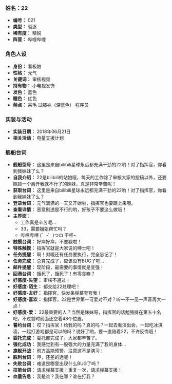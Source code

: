 ### 姓名：22
* **编号：** 021
* **类型：** 驱逐
* **稀有度：** 精锐
* **阵营：** 哔哩哔哩


### 角色人设
* **身份：** 看板娘
* **性格：** 元气
* **关键词：** 审核视频
* **持有物：** 小电视发饰
* **发色：** 蓝色
* **瞳色：** 红色
* **萌点：** 呆毛 过膝袜（深蓝色） 程序员


### 实装与活动
* **实装日期：** 2018年06月21日
* **相关活动：** 电量支援计划


### 舰船台词
* **舰船型号：** 这里是来自bilibili星球永远都充满干劲的22哟！对了指挥官，你看到我妹妹了么？
* **自我介绍：** 22是bilibili的站娘哦，每天的工作除了审核大家的投稿以外，还要照顾一个离开我就不行了的妹妹，真是非常辛苦呢！
* **获取台词：** 这里是来自bilibili星球永远都充满干劲的22哟！对了指挥官，你看到我妹妹了么？
* **登录台词：** 元气满满的一天又开始啦，指挥官也要跟上来哦。
* **查看详情：** 恶意剧透是不行的哟，好孩子不要这么做哦！
* **主界面：**
  * 工作真是辛苦呢...
  * 33，需要姐姐帮忙吗？
  * 哔哩哔哩 (゜-゜)つロ 干杯~
* **触摸台词：** 好痒好痒，不要戳啦！
* **特殊触摸：** 指挥官就是大家说的绅士吧！
* **任务提醒：** 啊！对哦还有任务要执行，完全忘记了！
* **任务完成：** 总算完成了，应该没有BUG了吧...
* **邮件提醒：** 现阶段，最需要的事情就是变强！
* **回港台词：** 饿死了，饿死了！有零食嘛？
* **好感度-失望：** 审核不通过！
* **好感度-陌生：** 都交给22处理吧！
* **好感度-友好：** 指挥官，快发条弹幕夸夸我！
* **好感度-喜欢：** 指挥官，22是世界第一可爱对不对？听—不—见—声音再大一点！
* **好感度-爱：** 22最重要的人？当然是妹妹呀，指挥官的话勉强排在第五十名吧，不过暂时前面还空着48个位置。
* **誓约台词：** 哎？指挥官！给我的吗？真的吗？一起去看演出会，一起吃冰淇凌，一起打游戏都是可以的吗？说好了哟，要一直陪着22，不许反悔哦！
* **委托完成：** 委托都完成了，大家都辛苦了。
* **强化成功：** 我感觉到有一股强大的力量充满了我的身体...
* **旗舰开战：** 前方高能预警，注意这不是演习！
* **胜利台词：** 哼，还差的远呢！
* **失败台词：** 难道是哪里出现什么BUG了吗？
* **技能台词：** 请求弹幕支援！重复一次，请求弹幕支援！
* **血量告急：** 我是谁？我在哪？谁在打我？

